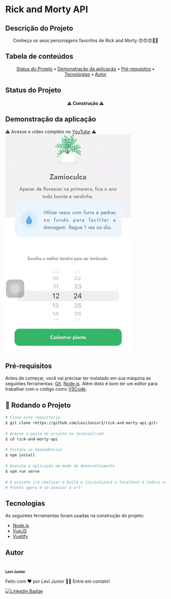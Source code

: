 # Rick and Morty API

## Descrição do Projeto
<p align="center">Conheça os seus personagens favoritos de Rick and Morty 😍😍😍🌱🌱</p>

## Tabela de conteúdos
<p align="center">
 <a href="#Status-do-Projeto">Status do Projeto</a> • 
 <a href="#Demonstração-da-aplicação">Demonstração da aplicação</a> •
 <a href="#Pré-requisitos">Pré-requisitos</a> •
 <a href="#Tecnologias">Tecnologias</a> • 
 <a href="#autor">Autor</a>
</p>

## Status do Projeto
<h4 align="center"> 
	⚠️ Construção ⚠️
</h4>

## Demonstração da aplicação
⚠️ Acesse o video completo no <a href="https://www.youtube.com/watch?v=R76mUB3EiQA" target="_blank">YouTube</a> ⚠️
![](https://github.com/LeviJunior1/plantmanager/blob/main/gif/plant-manager.gif)


## Pré-requisitos

Antes de começar, você vai precisar ter instalado em sua máquina as seguintes ferramentas:
[Git](https://git-scm.com), [Node.js](https://nodejs.org/en/).
Além disto é bom ter um editor para trabalhar com o código como [VSCode](https://code.visualstudio.com/).

## 🎲 Rodando o Projeto

```bash
# Clone este repositório
$ git clone <https://github.com/LeviJunior1/rick-and-morty-api.git>

# Acesse a pasta do projeto no terminal/cmd
$ cd rick-and-morty-api

# Instale as dependências
$ npm install

# Execute a aplicação em modo de desenvolvimento
$ npm run serve

# O projeto irá realizar o build e inicializará o localhost é indico no terminal.
# Pronto agora é só acessar a url!
```

## <h2>Tecnologias</h2>

As seguintes ferramentas foram usadas na construção do projeto:

- [Node.js](https://nodejs.org/en/)
- [VueJS](https://vuejs.org/)
- [Vuetify](https://vuetifyjs.com/en/)

## Autor

<a href="">
 <img style="border-radius: 50%;" src="https://avatars.githubusercontent.com/u/31253159?v=4" width="100px;" alt=""/>
 <br />
 <sub><b>Levi Junior</b></sub></a>

Feito com ❤️ por Levi Junior 👋🏽 Entre em contato!

[![Linkedin Badge](https://img.shields.io/badge/-Levi-blue?style=flat-square&logo=Linkedin&logoColor=white&link=https://www.linkedin.com/in/levi-junior-130719130/)](https://www.linkedin.com/in/levi-junior-130719130/) 